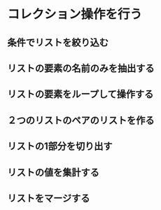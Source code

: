 
# コレクション操作を行う


## 条件でリストを絞り込む

## リストの要素の名前のみを抽出する

## リストの要素をループして操作する

## ２つのリストのペアのリストを作る

## リストの1部分を切り出す

## リストの値を集計する

## リストをマージする











